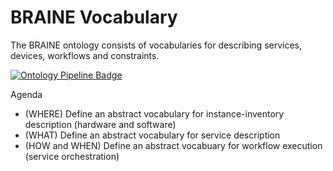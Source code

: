 # BRAINE Vocabulary

The BRAINE ontology consists of vocabularies for describing services, devices, workflows and constraints.

[![Ontology Pipeline Badge](https://github.com/eccenca/braine-vocab/workflows/Ontology%20Pipeline/badge.svg "Ontology Pipeline Badge")](https://github.com/eccenca/braine-vocab/actions?query=workflow%3A%22Ontology+Pipeline%22)


Agenda

- (WHERE) Define an abstract vocabulary for instance-inventory description (hardware and software) 
- (WHAT) Define an abstract vocabulary for service description
- (HOW and WHEN) Define an abstract vocabuary for workflow execution (service orchestration)
